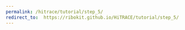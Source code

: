 ```yaml
---
permalink: /hitrace/tutorial/step_5/
redirect_to:  https://ribokit.github.io/HiTRACE/tutorial/step_5/
---
```

